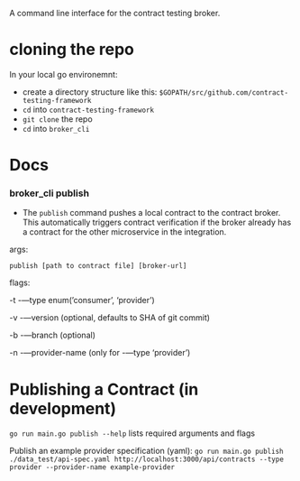 A command line interface for the contract testing broker.

# cloning the repo

In your local go environemnt:
- create a directory structure like this:
  `$GOPATH/src/github.com/contract-testing-framework`
- `cd` into `contract-testing-framework`
- `git clone` the repo
- `cd` into `broker_cli`


# Docs

### broker_cli publish
- The `publish` command pushes a local contract to the contract broker. This automatically triggers contract verification if the broker
already has a contract for the other microservice in the integration.

args:

`publish [path to contract file] [broker-url]`

flags:

-t -—type           enum(’consumer’, ‘provider’)

-v -—version        (optional, defaults to SHA of git commit)

-b -—branch         (optional)

-n -—provider-name  (only for -—type ‘provider’)

# Publishing a Contract (in development)

`go run main.go publish --help` lists required arguments and flags

Publish an example provider specification (yaml):
`go run main.go publish ./data_test/api-spec.yaml http://localhost:3000/api/contracts --type provider --provider-name example-provider`